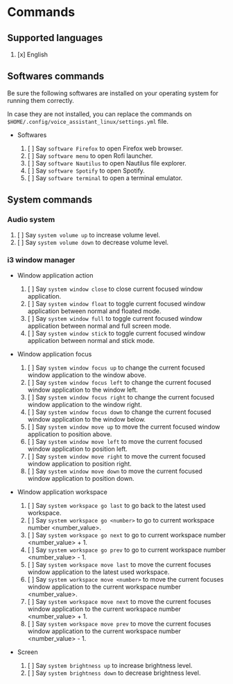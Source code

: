 # Commands

## Supported languages

1. [x] English
<!--1. [ ] Portuguese - BR-->

## Softwares commands

Be sure the following softwares are installed on your operating system for running them correctly.

In case they are not installed, you can replace the commands on `$HOME/.config/voice_assistant_linux/settings.yml` file.

- Softwares
    <!--1. [ ] `software Dolphin` to open Dolphin file explorer.-->
    1. [ ] Say `software Firefox` to open Firefox web browser.
    1. [ ] Say `software menu` to open Rofi launcher.
    1. [ ] Say `software Nautilus` to open Nautilus file explorer.
    1. [ ] Say `software Spotify` to open Spotify.
    1. [ ] Say `software terminal` to open a terminal emulator.
    
    <!--
    1. [ ] Say `software browser` to open default web browser.
    1. [ ] Say `software file explorer` to open default file explorer.
    -->

    <!--
    1. [ ] Say `software Discord` to open Discord social network.
    1. [ ] Say `software LibreOffice Calc` to open LibreOffice Calc.
    1. [ ] Say `software LibreOffice Impress` to open LibreOffice Impress.
    1. [ ] Say `software LibreOffice Writer` to open LibreOffice Writer.
    1. [ ] Say `software Facebook` to open Facebook page using the default web browser.
    1. [ ] Say `software GitHub` to open GitHub page using the default web browser.
    1. [ ] Say `software Linkedin` to open Linkedin page using the default web browser.
    1. [ ] Say `software WhatsApp Web` to open WhatsApp Web page using the default web browser.
    1. [ ] Say `software YouTube` to open YouTube page using the default web browser.
    -->

## System commands

### Audio system

1. [ ] Say `system volume up` to increase volume level.
1. [ ] Say `system volume down` to decrease volume level.

### i3 window manager
   
<!--
- Config file
    1. [ ] Say `system config reload` to reload i3 config.
    1. [ ] Say `system config restart` to restart i3.
-->

- Window application action
    1. [ ] Say `system window close` to close current focused window application.
    1. [ ] Say `system window float` to toggle current focused window application between normal and floated mode.
    1. [ ] Say `system window full` to toggle current focused window application between normal and full screen mode.
    1. [ ] Say `system window stick` to toggle current focused window application between normal and stick mode.

- Window application focus
    1. [ ] Say `system window focus up` to change the current focused window application to the window above.
    1. [ ] Say `system window focus left` to change the current focused window application to the window left.
    1. [ ] Say `system window focus right` to change the current focused window application to the window right.
    1. [ ] Say `system window focus down` to change the current focused window application to the window below.
    1. [ ] Say `system window move up` to move the current focused window application to position above.
    1. [ ] Say `system window move left` to move the current focused window application to position left.
    1. [ ] Say `system window move right` to move the current focused window application to position right.
    1. [ ] Say `system window move down` to move the current focused window application to position down.

- Window application workspace
    1. [ ] Say `system workspace go last` to go back to the latest used workspace.
    1. [ ] Say `system workspace go <number>` to go to current workspace number <number_value>.
    1. [ ] Say `system workspace go next` to go to current workspace number <number_value> + 1.
    1. [ ] Say `system workspace go prev` to go to current workspace number <number_value> - 1.
    1. [ ] Say `system workspace move last` to move the current focuses window application to the latest used workspace.
    1. [ ] Say `system workspace move <number>` to move the current focuses window application to the current workspace number <number_value>.
    1. [ ] Say `system workspace move next` to move the current focuses window application to the current workspace number <number_value> + 1.
    1. [ ] Say `system workspace move prev` to move the current focuses window application to the current workspace number <number_value> - 1.

- Screen
    1. [ ] Say `system brightness up` to increase brightness level.
    1. [ ] Say `system brightness down` to decrease brightness level.